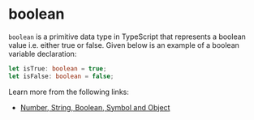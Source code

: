 # boolean

`boolean` is a primitive data type in TypeScript that represents a boolean value i.e. either true or false. Given below is an example of a boolean variable declaration:

```typescript
let isTrue: boolean = true;
let isFalse: boolean = false;
```

Learn more from the following links:

- [Number, String, Boolean, Symbol and Object](https://www.typescriptlang.org/docs/handbook/2/everyday-types.html#the-primitives-string-number-and-boolean)